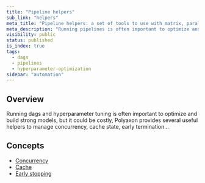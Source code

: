 ```yaml
---
title: "Pipeline helpers"
sub_link: "helpers"
meta_title: "Pipeline helpers: a set of tools to use with matrix, parallel, and dag workflows - Polyaxon Automation Engine"
meta_description: "Running pipelines is often important to optimize and build strong models, but could be costly, Polyaxon provides several useful tools to manage concurrency, cache state, ..."
visibility: public
status: published
is_index: true
tags:
  - dags
  - pipelines
  - hyperparameter-optimization
sidebar: "automation"
---
```


## Overview

Running dags and hyperparameter tuning is often important to optimize and build strong models, 
but it could be costly, Polyaxon provides several useful helpers to manage concurrency, cache state, early termination...

## Concepts

 * [Concurrency](/docs/automation/helpers/concurrency/)
 * [Cache](/docs/automation/helpers/cache/)
 * [Early stopping](/docs/automation/helpers/early-stopping/)
